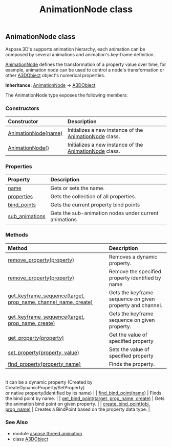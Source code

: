 ﻿---
title: AnimationNode class
second_title: Aspose.3D for Python via .NET API References
description: 
type: docs
weight: 30
url: /python-net/aspose.threed.animation/animationnode/
is_root: false
---

## AnimationNode class

Aspose.3D's supports animation hierarchy, each animation can be composed by several animations and animation's key-frame definition.

[AnimationNode](/3d/python-net/aspose.threed.animation/animationnode) defines the transformation of a property value over time, for example, animation node can be used to control a node's transformation or other [A3DObject](/3d/python-net/aspose.threed/a3dobject) object's numerical properties.



**Inheritance:** [AnimationNode](/3d/python-net/aspose.threed.animation/animationnode) → 
[A3DObject](/3d/python-net/aspose.threed/a3dobject)



The AnimationNode type exposes the following members:

### Constructors
| Constructor | Description |
| :- | :- |
| [AnimationNode(name)](/3d/python-net/aspose.threed.animation/animationnode/__init__/#str) | Initializes a new instance of the [AnimationNode](/3d/python-net/aspose.threed.animation/animationnode) class. |
| [AnimationNode()](/3d/python-net/aspose.threed.animation/animationnode/__init__/#) | Initializes a new instance of the [AnimationNode](/3d/python-net/aspose.threed.animation/animationnode) class. |


### Properties
| Property | Description |
| :- | :- |
| [name](/3d/python-net/aspose.threed.animation/animationnode/name) | Gets or sets the name. |
| [properties](/3d/python-net/aspose.threed.animation/animationnode/properties) | Gets the collection of all properties. |
| [bind_points](/3d/python-net/aspose.threed.animation/animationnode/bind_points) | Gets the current property bind points |
| [sub_animations](/3d/python-net/aspose.threed.animation/animationnode/sub_animations) | Gets the sub-animation nodes under current animations |


### Methods
| Method | Description |
| :- | :- |
| [remove_property(property)](/3d/python-net/aspose.threed.animation/animationnode/remove_property/#Property) | Removes a dynamic property. |
| [remove_property(property)](/3d/python-net/aspose.threed.animation/animationnode/remove_property/#str) | Remove the specified property identified by name |
| [get_keyframe_sequence(target, prop_name, channel_name, create)](/3d/python-net/aspose.threed.animation/animationnode/get_keyframe_sequence/#A3DObject-str-str-bool) | Gets the keyframe sequence on given property and channel. |
| [get_keyframe_sequence(target, prop_name, create)](/3d/python-net/aspose.threed.animation/animationnode/get_keyframe_sequence/#A3DObject-str-bool) | Gets the keyframe sequence on given property. |
| [get_property(property)](/3d/python-net/aspose.threed.animation/animationnode/get_property/#str) | Get the value of specified property |
| [set_property(property, value)](/3d/python-net/aspose.threed.animation/animationnode/set_property/#str-any) | Sets the value of specified property |
| [find_property(property_name)](/3d/python-net/aspose.threed.animation/animationnode/find_property/#str) | Finds the property.<br/>It can be a dynamic property (Created by CreateDynamicProperty/SetProperty) <br/>or native property(Identified by its name) |
| [find_bind_point(name)](/3d/python-net/aspose.threed.animation/animationnode/find_bind_point/#str) | Finds the bind point by name. |
| [get_bind_point(target, prop_name, create)](/3d/python-net/aspose.threed.animation/animationnode/get_bind_point/#A3DObject-str-bool) | Gets the animation bind point on given property. |
| [create_bind_point(obj, prop_name)](/3d/python-net/aspose.threed.animation/animationnode/create_bind_point/#A3DObject-str) | Creates a BindPoint based on the property data type. |


### See Also

* module [aspose.threed.animation](../)
* class [A3DObject](/3d/python-net/aspose.threed.animation/a3dobject)
